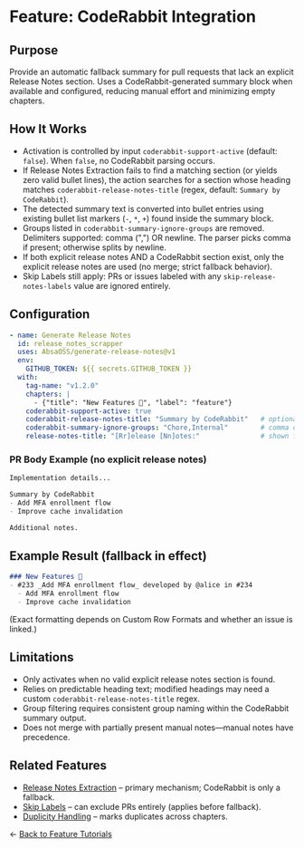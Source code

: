 # Feature: CodeRabbit Integration

## Purpose
Provide an automatic fallback summary for pull requests that lack an explicit Release Notes section. Uses a CodeRabbit-generated summary block when available and configured, reducing manual effort and minimizing empty chapters.

## How It Works
- Activation is controlled by input `coderabbit-support-active` (default: `false`). When `false`, no CodeRabbit parsing occurs.
- If Release Notes Extraction fails to find a matching section (or yields zero valid bullet lines), the action searches for a section whose heading matches `coderabbit-release-notes-title` (regex, default: `Summary by CodeRabbit`).
- The detected summary text is converted into bullet entries using existing bullet list markers (`-`, `*`, `+`) found inside the summary block.
- Groups listed in `coderabbit-summary-ignore-groups` are removed. Delimiters supported: comma (",") OR newline. The parser picks comma if present; otherwise splits by newline.
- If both explicit release notes AND a CodeRabbit section exist, only the explicit release notes are used (no merge; strict fallback behavior).
- Skip Labels still apply: PRs or issues labeled with any `skip-release-notes-labels` value are ignored entirely.

## Configuration
```yaml
- name: Generate Release Notes
  id: release_notes_scrapper
  uses: AbsaOSS/generate-release-notes@v1
  env:
    GITHUB_TOKEN: ${{ secrets.GITHUB_TOKEN }}
  with:
    tag-name: "v1.2.0"
    chapters: |
      - {"title": "New Features 🎉", "label": "feature"}
    coderabbit-support-active: true
    coderabbit-release-notes-title: "Summary by CodeRabbit"   # optional regex override
    coderabbit-summary-ignore-groups: "Chore,Internal"        # comma or newline separated list
    release-notes-title: "[Rr]elease [Nn]otes:"               # shown for clarity
```

### PR Body Example (no explicit release notes)
```markdown
Implementation details...

Summary by CodeRabbit
- Add MFA enrollment flow
- Improve cache invalidation

Additional notes.
```

## Example Result (fallback in effect)
```markdown
### New Features 🎉
- #233 _Add MFA enrollment flow_ developed by @alice in #234
  - Add MFA enrollment flow
  - Improve cache invalidation
```
(Exact formatting depends on Custom Row Formats and whether an issue is linked.)

## Limitations
- Only activates when no valid explicit release notes section is found.
- Relies on predictable heading text; modified headings may need a custom `coderabbit-release-notes-title` regex.
- Group filtering requires consistent group naming within the CodeRabbit summary output.
- Does not merge with partially present manual notes—manual notes have precedence.

## Related Features
- [Release Notes Extraction](./release_notes_extraction.md) – primary mechanism; CodeRabbit is only a fallback.
- [Skip Labels](./skip_labels.md) – can exclude PRs entirely (applies before fallback).
- [Duplicity Handling](./duplicity_handling.md) – marks duplicates across chapters.

← [Back to Feature Tutorials](../../README.md#feature-tutorials)
